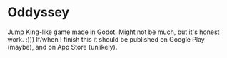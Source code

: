 # Oddyssey
Jump King-like game made in Godot. Might not be much, but it's honest work. :)))
If/when I finish this it should be published on Google Play (maybe), and on App Store (unlikely).
